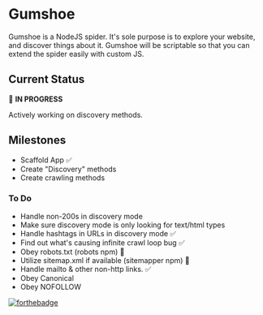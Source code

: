 # Gumshoe

Gumshoe is a NodeJS spider. It's sole purpose is to explore your website, and discover things about it. Gumshoe will be scriptable so that you can extend the spider easily with custom JS. 

## Current Status
:large_blue_diamond: **IN PROGRESS**

Actively working on discovery methods. 

## Milestones
* Scaffold App :white_check_mark:
* Create "Discovery" methods 
* Create crawling methods

### To Do
* Handle non-200s in discovery mode
* Make sure discovery mode is only looking for text/html types
* Handle hashtags in URLs in discovery mode :white_check_mark:
* Find out what's causing infinite crawl loop bug :white_check_mark:
* Obey robots.txt (robots npm) :large_blue_diamond:
* Utilize sitemap.xml if available (sitemapper npm) :large_blue_diamond:
* Handle mailto & other non-http links. :white_check_mark:
* Obey Canonical
* Obey NOFOLLOW

[![forthebadge](http://forthebadge.com/images/badges/certified-steve-bruhle.svg)](http://forthebadge.com)
